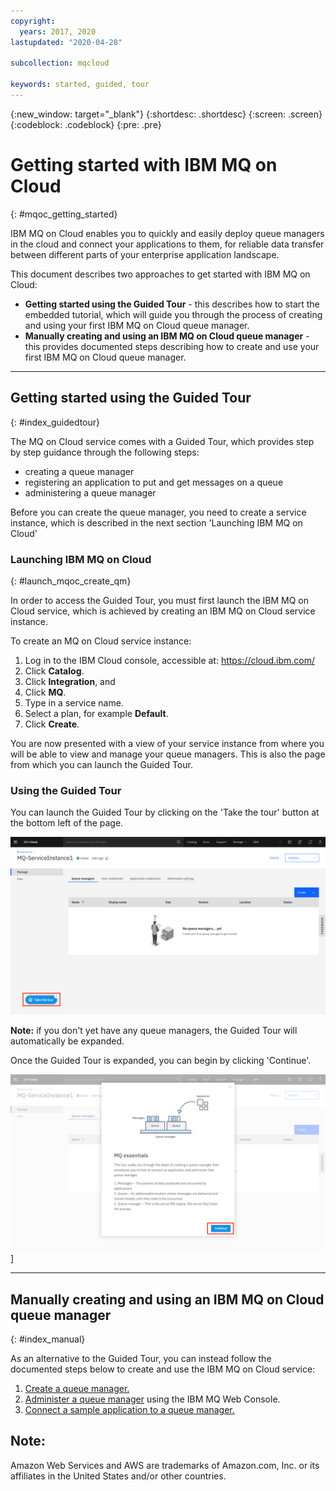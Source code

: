 ```yaml
---
copyright:
  years: 2017, 2020
lastupdated: "2020-04-28"

subcollection: mqcloud

keywords: started, guided, tour
---
```


{:new_window: target="_blank"}
{:shortdesc: .shortdesc}
{:screen: .screen}
{:codeblock: .codeblock}
{:pre: .pre}

# Getting started with IBM MQ on Cloud
{: #mqoc_getting_started}

IBM MQ on Cloud enables you to quickly and easily deploy queue managers in the cloud and connect your applications to them, for reliable data transfer between different parts of your enterprise application landscape.

This document describes two approaches to get started with IBM MQ on Cloud:
  - **Getting started using the Guided Tour** - this describes how to start the embedded tutorial, which will guide you through the process of creating and using your first IBM MQ on Cloud queue manager.
  - **Manually creating and using an IBM MQ on Cloud queue manager** - this provides documented steps describing how to create and use your first IBM MQ on Cloud queue manager.

---

## Getting started using the Guided Tour
{: #index_guidedtour}

The MQ on Cloud service comes with a Guided Tour, which provides step by step guidance through the following steps:
 - creating a queue manager
 - registering an application to put and get messages on a queue
 - administering a queue manager

Before you can create the queue manager, you need to create a service instance, which is described in the next section 'Launching IBM MQ on Cloud'

### Launching IBM MQ on Cloud
{: #launch_mqoc_create_qm}

In order to access the Guided Tour, you must first launch the IBM MQ on Cloud service, which is achieved by creating an IBM MQ on Cloud service instance.

To create an MQ on Cloud service instance:
1. Log in to the IBM Cloud console, accessible at: https://cloud.ibm.com/
2. Click **Catalog**.
3. Click **Integration**, and
4. Click **MQ**.
5. Type in a service name.
6. Select a plan, for example **Default**.
7. Click **Create**.

You are now presented with a view of your service instance from where you will be able to view and manage your queue managers. This is also the page from which you can launch the Guided Tour.

### Using the Guided Tour

You can launch the Guided Tour by clicking on the 'Take the tour' button at the bottom left of the page.

![Image showing the location of the Guided Tour launch icon](./images/mqoc_getting_started_gt_icon.png)

**Note:** if you don't yet have any queue managers, the Guided Tour will automatically be expanded.

Once the Guided Tour is expanded, you can begin by clicking 'Continue'.

![Image showing the location of the Guided Tour start icon](./images/mqoc_getting_started_gt_open.png)]

---

## Manually creating and using an IBM MQ on Cloud queue manager
{: #index_manual}

As an alternative to the Guided Tour, you can instead follow the documented steps below to create and use the IBM MQ on Cloud service:

1. [Create a queue manager.](/docs/services/mqcloud?topic=mqcloud-mqoc_create_qm)
2. [Administer a queue manager](/docs/services/mqcloud?topic=mqcloud-mqoc_admin_mqweb) using the IBM MQ Web Console.
3. [Connect a sample application to a queue manager.](/docs/services/mqcloud?topic=mqcloud-mqoc_connect_app_qm)

## Note:

Amazon Web Services and AWS are trademarks of Amazon.com, Inc. or its affiliates in the United States and/or other countries.
